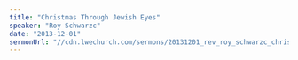 ```yaml
---
title: "Christmas Through Jewish Eyes"
speaker: "Roy Schwarzc"
date: "2013-12-01"
sermonUrl: "//cdn.lwechurch.com/sermons/20131201_rev_roy_schwarzc_christmas_through_jewish_eyes.mp3"
---
```

